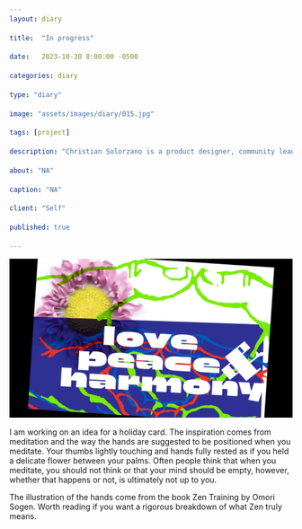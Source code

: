 ```yaml
---
layout: diary

title:  "In progress"

date:   2023-10-30 8:00:00 -0500

categories: diary

type: "diary"

image: "assets/images/diary/015.jpg"

tags: [project]

description: "Christian Solorzano is a product designer, community leader, educator, and podcast host."

about: "NA"

caption: "NA"

client: "Self"

published: true

---
```

<img src="/assets/images/diary/015.jpg">

I am working on an idea for a holiday card. The inspiration comes from meditation and the way the hands are 
suggested to be positioned when you meditate. Your thumbs lightly touching and hands fully rested as if you held a 
delicate flower between your palms. Often people think that when you meditate, you should not think or that your 
mind should be empty, however, whether that happens or not, is ultimately not up to you. 

The illustration of the 
hands come from the book Zen Training by Omori Sogen. Worth reading if you want a rigorous 
breakdown of what Zen truly means.